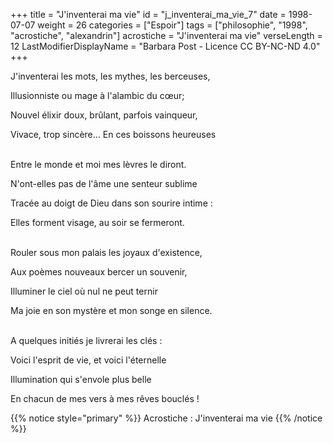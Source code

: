 +++
title = "J'inventerai ma vie"
id = "j_inventerai_ma_vie_7"
date = 1998-07-07
weight = 26
categories = ["Espoir"]
tags = ["philosophie", "1998", "acrostiche", "alexandrin"]
acrostiche = "J'inventerai ma vie"
verseLength = 12
LastModifierDisplayName = "Barbara Post - Licence CC BY-NC-ND 4.0"
+++

J'inventerai les mots, les mythes, les berceuses,

Illusionniste ou mage à l'alambic du cœur;

Nouvel élixir doux, brûlant, parfois vainqueur,

Vivace, trop sincère... En ces boissons heureuses

 \
Entre le monde et moi mes lèvres le diront.

N'ont-elles pas de l'âme une senteur sublime

Tracée au doigt de Dieu dans son sourire intime :

Elles forment visage, au soir se fermeront.

 \
Rouler sous mon palais les joyaux d'existence,

Aux poèmes nouveaux bercer un souvenir,

Illuminer le ciel où nul ne peut ternir

Ma joie en son mystère et mon songe en silence.

 \
A quelques initiés je livrerai les clés :

Voici l'esprit de vie, et voici l'éternelle

Illumination qui s'envole plus belle

En chacun de mes vers à mes rêves bouclés !

{{% notice style="primary" %}}
Acrostiche : J'inventerai ma vie
{{% /notice %}}
